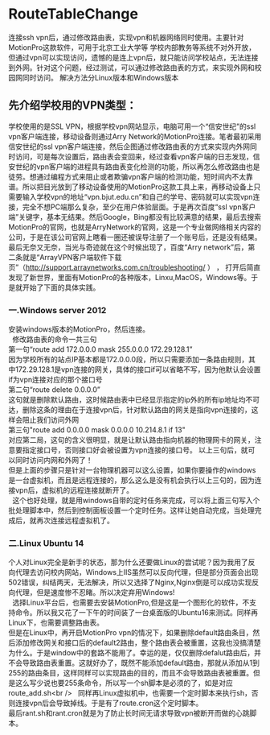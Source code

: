 
# RouteTableChange
连接ssh vpn后，通过修改路由表，实现vpn和机器网络同时使用。主要针对MotionPro这款软件，可用于北京工业大学等
学校内部教务等系统不对外开放，但通过vpn可以实现访问，遗憾的是连上vpn后，就只能访问学校站点，无法连接到外网。针对这个问题，经过测试，可以通过修改路由表的方式，来实现外网和校园网同时访问。
解决方法分Linux版本和Windows版本

先介绍学校用的VPN类型：
--------
学校使用的是SSL VPN，根据学校vpn网站显示，电脑可用一个“信安世纪”的ssl vpn客户端连接，移动设备则通过Arry Network的MotionPro连接。笔者最初采用信安世纪的ssl vpn客户端连接，然后企图通过修改路由表的方式来实现内外网同时访问，可是每次设置后，路由表会变回来，经过查看vpn客户端的日志发现，信安世纪的vpn客户端的进程具有路由表变化检测的功能，所以再怎么修改路由也是徒劳。想通过编程方式来阻止或者欺骗vpn客户端的检测功能，短时间内不太靠谱。所以把目光放到了移动设备使用的MotionPro这款工具上来，再移动设备上只需要输入学校vpn的地址“vpn.bjut.edu.cn”和自己的学号、密码就可以实现vpn连接，完全不想PC端那么复杂，至少在用户体验层面。于是再次百度“ssl vpn客户端”关键字，基本无结果。然后Google，Bing都没有比较满意的结果，最后去搜索MotionPro的官网，也就是ArryNetwork的官网，这是一个专业做网络相关内容的公司，于是在该公司官网上瞎看一圈还被误导注册了一个账号后，还是没有结果。最后无奈又无奈，当光与奇迹就在这个时候出现了，百度“Arry network”后，第二条就是“ArrayVPN客户端软件下载页”（http://support.arraynetworks.com.cn/troubleshooting/ ） ， 打开后简直发现了新世界，里面有MotionPro的各种版本，Linxu,MacOS，Windows等。于是就开始了下面的具体实践。
### 一.Windows server 2012
   安装windows版本的MotionPro，然后连接。<br/>
   修改路由表的命令一共三句<br/>
   第一句“route add 172.0.0.0 mask 255.0.0.0 172.29.128.1”<br/>
       因为学校所有的站点IP基本都是172.0.0.0段，所以只需要添加一条路由规则，其中172.29.128.1是vpn连接的网关，具体的接口if可以省略不写，因为他默认会设置if为vpn连接对应的那个接口号 <br/>
   第二句“route delete 0.0.0.0”<br/>
       这句就是删除默认路由，这时候路由表中已经显示指定的ip外的所有ip地址均不可达，删除这条的理由在于连接vpn后，针对默认路由的网关是指向vpn连接的，这样会阻止我们访问外网<br/>
   第三句"route add 0.0.0.0 mask 0.0.0.0 10.214.8.1 if 13"<br/>
       对应第二局，这句的含义很明显，就是让默认路由指向机器的物理网卡的网关，注意要指定接口号，否则接口好会被设置为vpn连接的接口号。
   以上三句后，就可以同时访问内网和外网了！<br/>
   但是上面的步骤只是针对一台物理机器可以这么设置，如果你要操作的windows是一台虚拟机，而且是远程连接的，那么这么是没有机会执行以上三句的，因为连接vpn后，虚拟机的远程连接就断开了。<br/>
   这个也好处理，就是用windows自带的定时任务来完成，可以将上面三句写入个批处理脚本中，然后到控制面板设置一个定时任务。这样让她自动完成，当处理完成后，就再次连接远程虚拟机了。<br/>
### 二.Linux Ubuntu 14
   个人对Linux完全是新手的状态，那为什么还要做Linux的尝试呢？因为我用了反向代理去访问校内网站，Windows上IIS虽然可以反向代理，但是部分页面会出现502错误，纠结两天，无法解决，所以又选择了Nginx,Nginx倒是可以成功实现反向代理，但是速度惨不忍睹。所以决定弃用Windows!<br/> 
    选择Linux平台后，也需要去安装MotionPro,但是这是一个图形化的软件，不支持命令。所以我又花了一下午的时间装了一台桌面版的Ubuntu16来测试。同样再Linux下，也需要调整路由表。<br/>
    但是在Linux中，再开启MotionPro vpn的情况下，如果删除default路由条目，然后添加修改网关和接口后的default2路由，整个路由表会被重置，这我也没搞清楚为什么。于是window中的套路不能用了。幸运的是，仅仅删除defalut路由后，并不会导致路由表重置。这就好办了，既然不能添加default路由，那就从添加从1到255的路由条目，这样同样可以实现路由的目的，而且不会导致路由表被重置。但是这么写少说也要255条命令，所以写一个sh脚本是必须的了，如是对应route_add.sh\<br /\>  
    同样再Linux虚拟机中，也需要一个定时脚本来执行sh，否则连接vpn后会导致掉线。于是有了route.cron这个定时脚本。<br/>
    最后rant.sh和rant.cron就是为了防止长时间无请求导致vpn被断开而做的心跳脚本。<br/>
